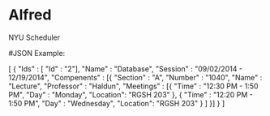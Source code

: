 Alfred
======

NYU Scheduler


#JSON Example:

[
  {
    "Ids"         : [
      "Id"        : "2"],
    "Name"        : "Database",
    "Session"     : "09/02/2014 - 12/19/2014",
    "Compenents"  : [{
      "Section"   : "A",
      "Number"    : "1040",
      "Name"      : "Lecture",
      "Professor" : "Haldun",
      "Meetings"  : [{
        "Time"    : "12:30 PM - 1:50 PM",
        "Day"     : "Monday",
        "Location": "RGSH 203"
                      },
        {
        "Time"    : "12:20 PM - 1:50 PM",
        "Day"     : "Wednesday",
        "Location": "RGSH 203"
        }
      ]
    }]
  }
]

